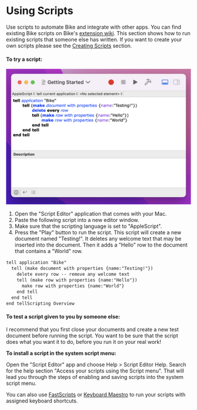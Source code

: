 # Using Scripts

Use scripts to automate Bike and integrate with other apps. You can find existing Bike scripts on Bike's [extension wiki](https://support.hogbaysoftware.com/t/bike-extensions-wiki/4810). This section shows how to run existing scripts that someone else has written. If you want to create your own scripts please see the [Creating Scripts](../customizing-bike/creating-scripts.md) section.

#### To try a script:

![](<../.gitbook/assets/Screen Shot 2022-05-05 at 12.25.09 PM.png>)

1. Open the "Script Editor" application that comes with your Mac.
2. Paste the following script into a new editor window.
3. Make sure that the scripting language is set to "AppleScript".
4. Press the "Play" button to run the script. This script will create a new document named "Testing!". It deletes any welcome text that may be inserted into the document. Then it adds a "Hello" row to the document that contains a "World" row.

```
tell application "Bike"
  tell (make document with properties {name:"Testing!"})
    delete every row -- remove any welcome text
    tell (make row with properties {name:"Hello"})
      make row with properties {name:"World"}
    end tell
  end tell
end tellScripting Overview
```

#### **To test a script given to you by someone else:**

I recommend that you first close your documents and create a new test document before running the script. You want to be sure that the script does what you want it to do, before you run it on your real work!

**To install a script in the system script menu:**

Open the "Script Editor" app and choose Help > Script Editor Help. Search for the help section "Access your scripts using the Script menu". That will lead you through the steps of enabling and saving scripts into the system script menu.

You can also use [FastScripts](http://www.red-sweater.com/fastscripts/) or [Keyboard Maestro](http://www.keyboardmaestro.com/main/) to run your scripts with assigned keyboard shortcuts.
